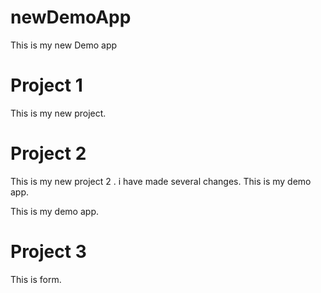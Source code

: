 # newDemoApp
This is my new Demo app


# Project 1
This is my new project.

# Project 2
This is my new project 2 . i have made several changes.
This is my demo app.


This is my demo app.

# Project 3
This is form.